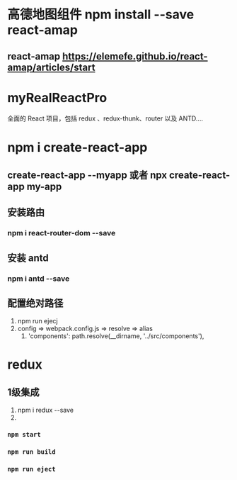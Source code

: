 # 高德地图组件 npm install --save react-amap
## react-amap https://elemefe.github.io/react-amap/articles/start

# myRealReactPro
全面的 React 项目，包括 redux 、redux-thunk、router 以及 ANTD....

# npm i create-react-app 
## create-react-app --myapp 或者  npx create-react-app my-app

## 安装路由
### npm i react-router-dom --save

## 安装 antd
### npm i antd --save

## 配置绝对路径
1. npm run ejecj
2. config => webpack.config.js => resolve => alias
   1. 'components': path.resolve(__dirname, '../src/components'),


# redux 
## 1级集成
   1. npm i redux --save
   2. 










### `npm start`
### `npm run build`
### `npm run eject`



